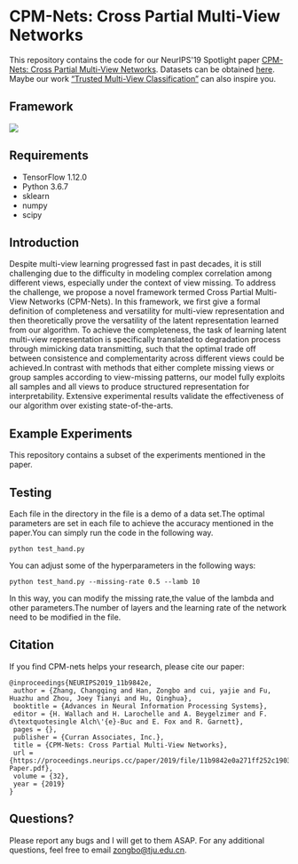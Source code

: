 # CPM-Nets: Cross Partial Multi-View Networks

This repository contains the code for our NeurIPS'19 Spotlight paper [CPM-Nets: Cross Partial Multi-View Networks](https://github.com/hanmenghan/CPM_Nets/blob/master/paper/). Datasets can be obtained [here](https://drive.google.com/drive/folders/1TKiyL7vCq6DpFDMrQXIJdUcbVK6SIyhk?usp=sharing). Maybe our work [“Trusted Multi-View Classification”](https://arxiv.org/abs/2102.02051) can also inspire you.

## Framework

<img src="images/framework.jpg"/>

## Requirements

- TensorFlow 1.12.0
- Python 3.6.7
- sklearn
- numpy
- scipy

## Introduction

Despite multi-view learning progressed fast in past decades, it is still challenging due to the difficulty in modeling complex correlation among different views, especially under the context of view missing. To address the challenge, we propose a novel framework termed Cross Partial Multi-View Networks (CPM-Nets). In this framework, we first give a formal definition of completeness and versatility for multi-view representation and then theoretically prove the versatility of the latent representation learned from our algorithm. To achieve the completeness, the task of learning latent multi-view representation is specifically translated to degradation process through mimicking data transmitting, such that the optimal trade off between consistence and complementarity across different views could be achieved.In contrast with methods that either complete missing views or group samples according to view-missing patterns, our model fully exploits all samples and all views to produce structured representation for interpretability. Extensive experimental results validate the effectiveness of our algorithm over existing state-of-the-arts.

## Example Experiments

This repository contains a subset of the experiments mentioned in the paper.

## Testing

Each file in the directory in the file is a demo of a data set.The optimal parameters are set in each file to achieve the accuracy mentioned in the paper.You can simply run the code in the following way.
```
python test_hand.py
```
You can adjust some of the hyperparameters in the following ways:
```
python test_hand.py --missing-rate 0.5 --lamb 10
```
In this way, you can modify the missing rate,the value of the lambda and other parameters.The number of layers and the learning rate of the network need to be modified in the file.

## Citation
If you find CPM-nets helps your research, please cite our paper:
```
@inproceedings{NEURIPS2019_11b9842e,
 author = {Zhang, Changqing and Han, Zongbo and cui, yajie and Fu, Huazhu and Zhou, Joey Tianyi and Hu, Qinghua},
 booktitle = {Advances in Neural Information Processing Systems},
 editor = {H. Wallach and H. Larochelle and A. Beygelzimer and F. d\textquotesingle Alch\'{e}-Buc and E. Fox and R. Garnett},
 pages = {},
 publisher = {Curran Associates, Inc.},
 title = {CPM-Nets: Cross Partial Multi-View Networks},
 url = {https://proceedings.neurips.cc/paper/2019/file/11b9842e0a271ff252c1903e7132cd68-Paper.pdf},
 volume = {32},
 year = {2019}
}
```

## Questions?

Please report any bugs and I will get to them ASAP. For any additional questions, feel free to email zongbo@tju.edu.cn.
